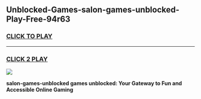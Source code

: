 
## Unblocked-Games-salon-games-unblocked-Play-Free-94r63
<h3>
<a href="https://premium76.site?title=salon-games-unblocked&ref=23A">CLICK TO PLAY</a></h3>
<hr>

<h3>
<a href="https://premium76.site?title=salon-games-unblocked&ref=23A">CLICK 2 PLAY</a>
  
</h3>

<a href="https://premium76.site?title=salon-games-unblocked&ref=23A"><img src="https://clearcache.store/games.png"></a>


**salon-games-unblocked games unblocked: Your Gateway to Fun and Accessible Online Gaming**
